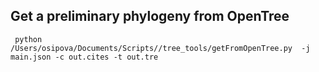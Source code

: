 ## Get a preliminary phylogeny from OpenTree
```
 python /Users/osipova/Documents/Scripts//tree_tools/getFromOpenTree.py  -j main.json -c out.cites -t out.tre
```


